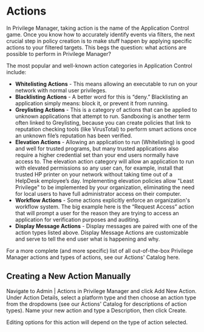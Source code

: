 [title]: # (Actions)
[tags]: # (overview)
[priority]: # (4021)
# Actions

In Privilege Manager, taking action is the name of the Application Control game.
Once you know how to accurately identify events via filters, the next crucial step in policy creation is to make stuff happen by applying specific actions to your filtered targets. This begs the question: what actions are possible to perform in Privilege Manager?

The most popular and well-known action categories in Application Control include:

* __Whitelisting Actions__ - This means allowing an executable to run on your network with normal user privileges.
* __Blacklisting Actions__ - A better word for this is “deny.” Blacklisting an application simply means: block it, or prevent it from running.
* __Greylisting Actions__ - This is a category of actions that can be applied to unknown applications that attempt to run. Sandboxing is another term often linked to Greylisting, because you can create policies that link to reputation checking tools (like VirusTotal) to perform smart actions once an unknown file’s reputation has been verified.
* __Elevation Actions__ - Allowing an application to run (Whitelisting) is good and well for trusted programs, but many trusted applications also require a higher credential set than your end users normally have access to. The elevation action category will allow an application to run with elevated permissions so any user can, for example, install that trusted HP printer on your network without taking time out of a HelpDesk employee’s day. Implementing elevation policies allow "Least Privilege" to be implemented by your organization, eliminating the need for local users to have full administrator access on their computer.
* __Workflow Actions__ - Some actions explicitly enforce an organization's workflow system. The big example here is the “Request Access” action that will prompt a user for the reason they are trying to access an application for verification purposes and auditing.
* __Display Message Actions__ - Display messages are paired with one of the action types listed above. Display Message Actions are customizable and serve to tell the end user what is happening and why.

For a more complete (and more specific) list of all out-of-the-box Privilege Manager actions and types of actions, see our Actions' Catalog here.

## Creating a New Action Manually

Navigate to Admin | Actions in Privilege Manager and click Add New Action. Under Action Details, select a platform type and then choose an action type from the dropdowns (see our Actions' Catalog for descriptions of action types). Name your new action and type a Description, then click Create.

Editing options for this action will depend on the type of action selected.
